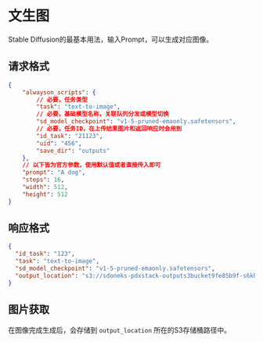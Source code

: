 # 文生图

Stable Diffusion的最基本用法，输入Prompt，可以生成对应图像。

## 请求格式

```json
{
    "alwayson_scripts": {
        // 必要，任务类型
        "task": "text-to-image",
        // 必要，基础模型名称，关联队列分发或模型切换
        "sd_model_checkpoint": "v1-5-pruned-emaonly.safetensors",
        // 必要，任务ID，在上传结果图片和返回响应时会用到
        "id_task": "21123",
        "uid": "456",
        "save_dir": "outputs"
    },
    // 以下皆为官方参数，使用默认值或者直接传入即可
    "prompt": "A dog",
    "steps": 16,
    "width": 512,
    "height": 512
}
```

## 响应格式

```json
{
  "id_task": "123",
  "task": "text-to-image",
  "sd_model_checkpoint": "v1-5-pruned-emaonly.safetensors",
  "output_location": "s3://sdoneks-pdxstack-outputs3bucket9fe85b9f-s6khzv238u4a/123"
}
```

## 图片获取

在图像完成生成后，会存储到 `output_location` 所在的S3存储桶路径中。